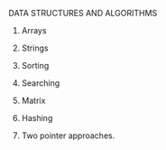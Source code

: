 
DATA STRUCTURES AND ALGORITHMS

1. Arrays

2. Strings

3. Sorting

4. Searching

5. Matrix

6. Hashing

7. Two pointer approaches. 
 

    
